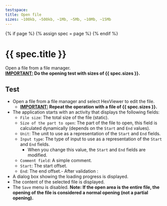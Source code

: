 ```yaml
---
testspace:
title: Open file
sizes: ~100kb, ~500kb, ~1Mb, ~5Mb, ~10Mb, ~15Mb
---
```


{% if page %} {% assign spec = page %} {% endif %}

# {{ spec.title }}
Open a file from a file manager.\
**<ins>IMPORTANT:</ins> Do the opening test with sizes of {{ spec.sizes }}.**

## Test
- Open a file from a file manager and select HexViewer to edit the file.
   - **<ins>IMPORTANT:</ins> Repeat the operation with a file of {{ spec.sizes }}.**
- The application starts with an activity that displays the following fields:
   - `File size`: The total size of the file (static).
   - `Size of the part to open`: The part of the file to open, this field is calculated dynamically (depends on the `Start` and `End` values).
   - `Unit`: The unit to use as a representation of the `Start` and `End` fields.
   - `Input type`: The type of input to use as a representation of the `Start` and `End` fields.
      - When you change this value, the `Start` and `End` fields are modified.
   - `Comment field`: A simple comment.
   - `Start`: The start offset.
   - `End`: The end offset.- After validation :
- A dialog box showing the loading progress is displayed.
- The content of the selected file is displayed.
- The `Save` menu is disabled.
**Note: If the open area is the entire file, the opening of the file is considered a normal opening (not a partial opening).**
